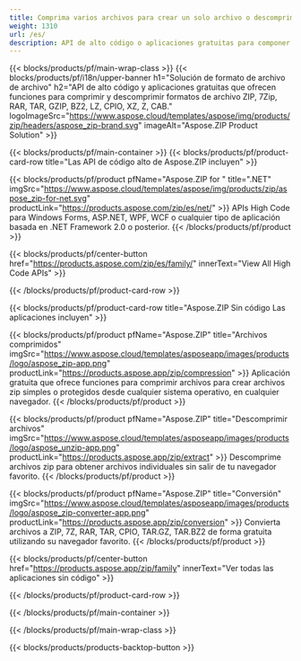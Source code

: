 ```yaml
---
title: Comprima varios archivos para crear un solo archivo o descomprimir archivos 
weight: 1310
url: /es/
description: API de alto código o aplicaciones gratuitas para componer archivos, agregar entradas o eliminar entradas de archivos existentes. Cifre usando ZipCrypto o AES128, 192 y AES256.
---
```


{{< blocks/products/pf/main-wrap-class >}}
{{< blocks/products/pf/i18n/upper-banner h1="Solución de formato de archivo de archivo" h2="API de alto código y aplicaciones gratuitas que ofrecen funciones para comprimir y descomprimir formatos de archivo ZIP, 7Zip, RAR, TAR, GZIP, BZ2, LZ, CPIO, XZ, Z, CAB." logoImageSrc="https://www.aspose.cloud/templates/aspose/img/products/zip/headers/aspose_zip-brand.svg" imageAlt="Aspose.ZIP Product Solution" >}}

{{< blocks/products/pf/main-container >}}
{{< blocks/products/pf/product-card-row title="Las API de código alto de Aspose.ZIP incluyen" >}}

{{< blocks/products/pf/product pfName="Aspose.ZIP for " title=".NET" imgSrc="https://www.aspose.cloud/templates/aspose/img/products/zip/aspose_zip-for-net.svg" productLink="https://products.aspose.com/zip/es/net/" >}}
APIs High Code para Windows Forms, ASP.NET, WPF, WCF o cualquier tipo de aplicación basada en .NET Framework 2.0 o posterior.
{{< /blocks/products/pf/product >}}

{{< blocks/products/pf/center-button href="https://products.aspose.com/zip/es/family/" innerText="View All High Code APIs" >}}

{{< /blocks/products/pf/product-card-row >}}

{{< blocks/products/pf/product-card-row title="Aspose.ZIP Sin código Las aplicaciones incluyen" >}}

{{< blocks/products/pf/product pfName="Aspose.ZIP" title="Archivos comprimidos" imgSrc="https://www.aspose.cloud/templates/asposeapp/images/products/logo/aspose_zip-app.png" productLink="https://products.aspose.app/zip/compression" >}}
Aplicación gratuita que ofrece funciones para comprimir archivos para crear archivos zip simples o protegidos desde cualquier sistema operativo, en cualquier navegador.
{{< /blocks/products/pf/product >}}

{{< blocks/products/pf/product pfName="Aspose.ZIP" title="Descomprimir archivos" imgSrc="https://www.aspose.cloud/templates/asposeapp/images/products/logo/aspose_unzip-app.png" productLink="https://products.aspose.app/zip/extract" >}}
Descomprime archivos zip para obtener archivos individuales sin salir de tu navegador favorito.
{{< /blocks/products/pf/product >}}

{{< blocks/products/pf/product pfName="Aspose.ZIP" title="Conversión" imgSrc="https://www.aspose.cloud/templates/asposeapp/images/products/logo/aspose_zip-converter-app.png" productLink="https://products.aspose.app/zip/conversion" >}}
Convierta archivos a ZIP, 7Z, RAR, TAR, CPIO, TAR.GZ, TAR.BZ2 de forma gratuita utilizando su navegador favorito. 
{{< /blocks/products/pf/product >}}

{{< blocks/products/pf/center-button href="https://products.aspose.app/zip/family" innerText="Ver todas las aplicaciones sin código" >}}

{{< /blocks/products/pf/product-card-row >}}

{{< /blocks/products/pf/main-container >}}


{{< /blocks/products/pf/main-wrap-class >}}

{{< blocks/products/products-backtop-button >}}